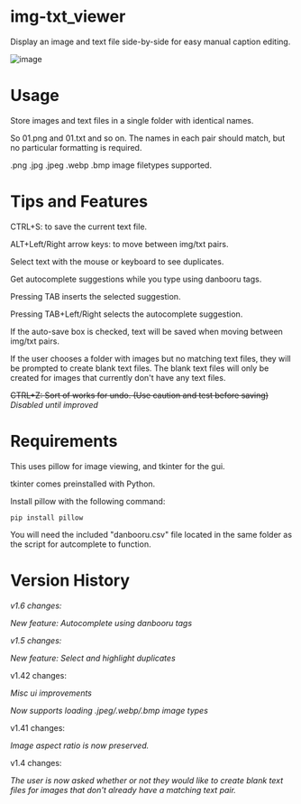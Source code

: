# img-txt_viewer
Display an image and text file side-by-side for easy manual caption editing.

![image](https://user-images.githubusercontent.com/70049990/220445796-ea8c9b05-3a89-46cb-81f9-e291589d6c07.png)

# Usage

Store images and text files in a single folder with identical names.

So 01.png and 01.txt and so on. The names in each pair should match, but no particular formatting is required.

.png .jpg .jpeg .webp .bmp image filetypes supported.

# Tips and Features

CTRL+S: to save the current text file.

ALT+Left/Right arrow keys: to move between img/txt pairs.

Select text with the mouse or keyboard to see duplicates.

Get autocomplete suggestions while you type using danbooru tags.

Pressing TAB inserts the selected suggestion.

Pressing TAB+Left/Right selects the autocomplete suggestion.

If the auto-save box is checked, text will be saved when moving between img/txt pairs.

If the user chooses a folder with images but no matching text files, they will be prompted to create blank text files. The blank text files will only be created for images that currently don't have any text files.

~~CTRL+Z: Sort of works for undo. (Use caution and test before saving)~~ *Disabled until improved*

# Requirements

This uses pillow for image viewing, and tkinter for the gui.

tkinter comes preinstalled with Python.

Install pillow with the following command:
```
pip install pillow
```

You will need the included "danbooru.csv" file located in the same folder as the script for autcomplete to function.

# Version History

*v1.6 changes:*

*New feature: Autocomplete using danbooru tags* 

*v1.5 changes:*

*New feature: Select and highlight duplicates*

v1.42 changes:

*Misc ui improvements*

*Now supports loading .jpeg/.webp/.bmp image types*

v1.41 changes:

*Image aspect ratio is now preserved.*

v1.4 changes:

*The user is now asked whether or not they would like to create blank text files for images that don't already have a matching text pair.*
